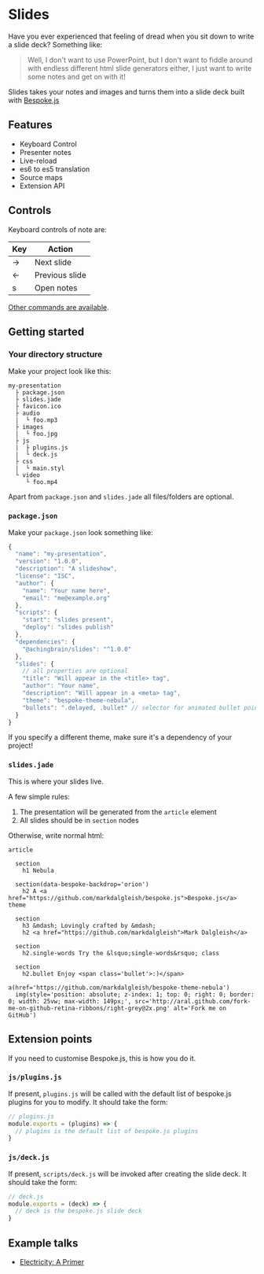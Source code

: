 # Slides

Have you ever experienced that feeling of dread when you sit down to write a slide deck?  Something like:

> Well, I don't want to use PowerPoint, but I don't want to fiddle around with endless different html slide generators either, I just want to write some notes and get on with it!

Slides takes your notes and images and turns them into a slide deck built with [Bespoke.js](http://markdalgleish.com/projects/bespoke.js)

## Features

 * Keyboard Control
 * Presenter notes
 * Live-reload
 * es6 to es5 translation
 * Source maps
 * Extension API

## Controls

Keyboard controls of note are:

| Key    | Action         |
| ------ |----------------|
| &rarr; | Next slide     |
| &larr; | Previous slide |
| s      | Open notes     |

[Other commands are available](https://github.com/bespokejs/bespoke-keys).

## Getting started

### Your directory structure

Make your project look like this:

```
my-presentation
  ├ package.json
  ├ slides.jade
  ├ favicon.ico
  ├ audio
  |  └ foo.mp3
  ├ images
  |  └ foo.jpg
  ├ js
  |  ├ plugins.js
  |  └ deck.js
  ├ css
  |  └ main.styl
  └ video
     └ foo.mp4
```

Apart from `package.json` and `slides.jade` all files/folders are optional.

### `package.json`

Make your `package.json` look something like:

```javascript
{
  "name": "my-presentation",
  "version": "1.0.0",
  "description": "A slideshow",
  "license": "ISC",
  "author": {
    "name": "Your name here",
    "email": "me@example.org"
  },
  "scripts": {
    "start": "slides present",
    "deploy": "slides publish"
  },
  "dependencies": {
    "@achingbrain/slides": "^1.0.0"
  },
  "slides": {
    // all properties are optional
    "title": "Will appear in the <title> tag",
    "author": "Your name",
    "description": "Will appear in a <meta> tag",
    "theme": "bespoke-theme-nebula",
    "bullets": ".delayed, .bullet" // selector for animated bullet points
  }
}
```

If you specify a different theme, make sure it's a dependency of your project!

### `slides.jade`

This is where your slides live.

A few simple rules:

1. The presentation will be generated from the `article` element
2. All slides should be in `section` nodes

Otherwise, write normal html:

```jade
article

  section
    h1 Nebula

  section(data-bespoke-backdrop='orion')
    h2 A <a href="https://github.com/markdalgleish/bespoke.js">Bespoke.js</a> theme

  section
    h3 &mdash; Lovingly crafted by &mdash;
    h2 <a href="https://github.com/markdalgleish">Mark Dalgleish</a>

  section
    h2.single-words Try the &lsquo;single-words&rsquo; class

  section
    h2.bullet Enjoy <span class='bullet'>:)</span>

a(href='https://github.com/markdalgleish/bespoke-theme-nebula')
  img(style='position: absolute; z-index: 1; top: 0; right: 0; border: 0; width: 25vw; max-width: 149px;', src='http://aral.github.com/fork-me-on-github-retina-ribbons/right-grey@2x.png' alt='Fork me on GitHub')
```

## Extension points

If you need to customise Bespoke.js, this is how you do it.

### `js/plugins.js`

If present, `plugins.js` will be called with the default list of bespoke.js plugins for you to modify.  It should take the form:

```javascript
// plugins.js
module.exports = (plugins) => {
  // plugins is the default list of bespoke.js plugins
}
```

### `js/deck.js`

If present, `scripts/deck.js` will be invoked after creating the slide deck.  It should take the form:

```javascript
// deck.js
module.exports = (deck) => {
  // deck is the bespoke.js slide deck
}
```

## Example talks

* [Electricity: A Primer](https://github.com/achingbrain/electricity-a-primer)
